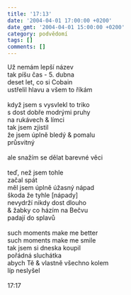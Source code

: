 ```yaml
---
title: '17:13'
date: '2004-04-01 17:00:00 +0200'
date_gmt: '2004-04-01 15:00:00 +0200'
category: podvědomí
tags: []
comments: []
---
```

<p>Už nemám lepší název<br>
tak píšu čas - 5. dubna<br>
deset let, co si Cobain<br>
ustřelil hlavu a všem to říkám<br>
<br>když jsem s vysvlekl to triko<br>
s dost dobře modrými pruhy<br>
na rukávech &amp; límci<br>
tak jsem zjistil<br>
že jsem úplně bledý &amp; pomalu<br>
průsvitný<br>
<br>ale snažím se dělat barevné věci<br>
<br>teď, než jsem tohle<br>
začal spát<br>
měl jsem úplně úžasný nápad<br>
škoda že tyhle [nápady]<br>
nevydrží nikdy dost dlouho<br>
&amp; žabky co házím na Bečvu<br>
padají do splavů<br>
<br>such moments make me better<br>
such moments make me smile<br>
tak jsem si dneska koupil<br>
pořádná sluchátka<br>
abych Tě &amp; vlastně všechno kolem<br>
líp neslyšel<br>
<br>17:17</p>

